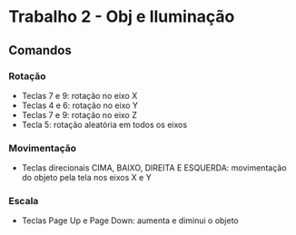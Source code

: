 # Trabalho 2 - Obj e Iluminação

## Comandos

### Rotação
- Teclas 7 e 9: rotação no eixo X
- Teclas 4 e 6: rotação no eixo Y
- Teclas 7 e 9: rotação no eixo Z
- Tecla 5: rotação aleatória em todos os eixos

### Movimentação
- Teclas direcionais CIMA, BAIXO, DIREITA E ESQUERDA: movimentação do objeto pela tela nos eixos X e Y

### Escala
- Teclas Page Up e Page Down: aumenta e diminui o objeto
